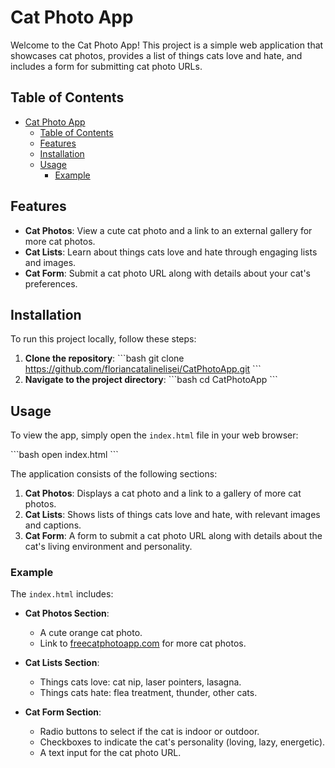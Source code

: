 # Cat Photo App

Welcome to the Cat Photo App! This project is a simple web application that showcases cat photos, provides a list of things cats love and hate, and includes a form for submitting cat photo URLs.

## Table of Contents

- [Cat Photo App](#cat-photo-app)
  - [Table of Contents](#table-of-contents)
  - [Features](#features)
  - [Installation](#installation)
  - [Usage](#usage)
    - [Example](#example)

## Features

- **Cat Photos**: View a cute cat photo and a link to an external gallery for more cat photos.
- **Cat Lists**: Learn about things cats love and hate through engaging lists and images.
- **Cat Form**: Submit a cat photo URL along with details about your cat's preferences.

## Installation

To run this project locally, follow these steps:

1. **Clone the repository**:
   \```bash
   git clone https://github.com/floriancatalinelisei/CatPhotoApp.git
   \```
2. **Navigate to the project directory**:
   \```bash
   cd CatPhotoApp
   \```

## Usage

To view the app, simply open the `index.html` file in your web browser:

\```bash
open index.html
\```

The application consists of the following sections:

1. **Cat Photos**: Displays a cat photo and a link to a gallery of more cat photos.
2. **Cat Lists**: Shows lists of things cats love and hate, with relevant images and captions.
3. **Cat Form**: A form to submit a cat photo URL along with details about the cat's living environment and personality.

### Example

The `index.html` includes:

- **Cat Photos Section**:

  - A cute orange cat photo.
  - Link to [freecatphotoapp.com](https://freecatphotoapp.com) for more cat photos.

- **Cat Lists Section**:

  - Things cats love: cat nip, laser pointers, lasagna.
  - Things cats hate: flea treatment, thunder, other cats.

- **Cat Form Section**:
  - Radio buttons to select if the cat is indoor or outdoor.
  - Checkboxes to indicate the cat's personality (loving, lazy, energetic).
  - A text input for the cat photo URL.
